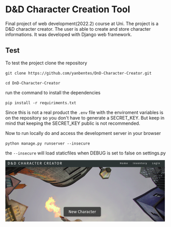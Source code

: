 # D&D Character Creation Tool

Final project of web development(2022.2) course at Uni.
The project is a D&D character creator. The user is able to create and store character informations.
It was developed with Django web framework.

## Test

To test the project clone the repository

` git clone https://github.com/yanbentes/DnD-Character-Creator.git `

` cd DnD-Character-Creator `

run the command to install the dependencies

` pip install -r requiriments.txt ` 
	
Since this is not a real product the ` .env ` file with the enviroment variables is on the repository so you don't have to generate a SECRET_KEY. But keep in mind that keeping the SECRET_KEY public is not recommended.

Now to run locally do and access the development server in your browser

` python manage.py runserver --insecure `

the `--insecure` will load staticfiles when DEBUG is set to false on settings.py

<img src="core/static/img/site.png" alt="Site Home" width="500"/>

